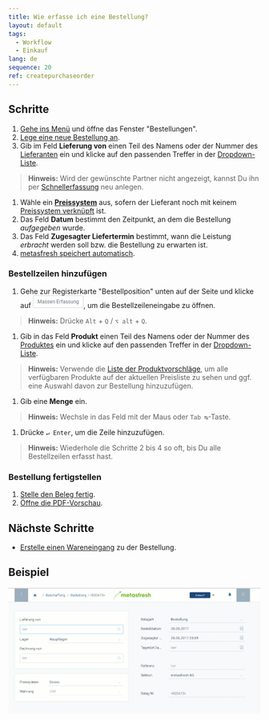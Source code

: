 ```yaml
---
title: Wie erfasse ich eine Bestellung?
layout: default
tags:
  - Workflow
  - Einkauf
lang: de
sequence: 20
ref: createpurchaseorder
---
```


## Schritte
1. [Gehe ins Menü](Menu) und öffne das Fenster "Bestellungen".
1. [Lege eine neue Bestellung an](Neuer_Datensatz_Fenster_Webui).
1. Gib im Feld **Lieferung von** einen Teil des Namens oder der Nummer des [Lieferanten](Neuer_Geschaeftspartner_Lieferant) ein und klicke auf den passenden Treffer in der [Dropdown-Liste](Keyboard_Shortcuts_Liste).
 >**Hinweis:** Wird der gewünschte Partner nicht angezeigt, kannst Du ihn per [Schnellerfassung](Neuer_Geschaeftspartner_Schnellerfassung) neu anlegen.

1. Wähle ein [**Preissystem**](Preissystem_anlegen) aus, sofern der Lieferant noch mit keinem [Preissystem verknüpft](Zuweisung_Preise_Partner) ist.
1. Das Feld **Datum** bestimmt den Zeitpunkt, an dem die Bestellung *aufgegeben* wurde.
1. Das Feld **Zugesagter Liefertermin** bestimmt, wann die Leistung *erbracht* werden soll bzw. die Bestellung zu erwarten ist.
1. [metasfresh speichert automatisch](Speicheranzeige).

### Bestellzeilen hinzufügen
1. Gehe zur Registerkarte "Bestellposition" unten auf der Seite und klicke auf !["Massen Erfassung"](assets/Massen_Erfassung_Button.png), um die Bestellzeileneingabe zu öffnen.
 >**Hinweis:** Drücke `Alt` + `Q` / `⌥ alt` + `Q`.

1. Gib in das Feld **Produkt** einen Teil des Namens oder der Nummer des [Produktes](NeuesProdukt) ein und klicke auf den passenden Treffer in der [Dropdown-Liste](Keyboard_Shortcuts_Liste).
 >**Hinweis:** Verwende die [Liste der Produktvorschläge](Produktvorschlaege_Auftrag_Bestellung), um alle verfügbaren Produkte auf der aktuellen Preisliste zu sehen und ggf. eine Auswahl davon zur Bestellung hinzuzufügen.

1. Gib eine **Menge** ein.
 >**Hinweis:** Wechsle in das Feld mit der Maus oder `Tab ↹`-Taste.

1. Drücke `↵ Enter`, um die Zeile hinzuzufügen.
 >**Hinweis:** Wiederhole die Schritte 2 bis 4 so oft, bis Du alle Bestellzeilen erfasst hast.

### Bestellung fertigstellen
1. [Stelle den Beleg fertig](BelegverarbeitungFertigstellen).
1. [Öffne die PDF-Vorschau](PDFVorschau).

## Nächste Schritte
- [Erstelle einen Wareneingang](Zu_Bestellung_Wareneingang_erstellen) zu der Bestellung.

## Beispiel
![](assets/NeueBestellung.gif)

